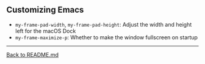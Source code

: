 Customizing Emacs
-----------------

* `my-frame-pad-width`, `my-frame-pad-height`: Adjust the width and height left for the macOS Dock
* `my-frame-maximize-p`: Whether to make the window fullscreen on startup

---

[Back to README.md](https://github.com/mwolson/emacs-shared#shared-emacs-settings)
